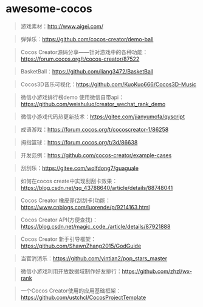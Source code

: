 # awesome-cocos
> 游戏素材：http://www.aigei.com/

> 弹弹乐：https://github.com/cocos-creator/demo-ball

> Cocos Creator源码分享——针对游戏中的各种功能：https://forum.cocos.org/t/cocos-creator/87522

> BasketBall：https://github.com/liang3472/BasketBall

> Cocos3D音乐可视化：https://github.com/KuoKuo666/Cocos3D-Music

> 微信小游戏排行榜demo 使用微信自带api：https://github.com/weishuluo/creator_wechat_rank_demo

> 微信小游戏代码热更新技术：https://gitee.com/jianyumofa/qyscript

> 成语游戏：https://forum.cocos.org/t/cocoscreator-1/86258

> 拇指篮球：https://forum.cocos.org/t/3d/86638

> 开发范例：https://github.com/cocos-creator/example-cases

> 刮刮乐：https://gitee.com/wolfdong7/guaguale

> 如何在cocos create中实现刮刮卡效果：https://blog.csdn.net/qq_43788640/article/details/88748041

> Cocos Creator 橡皮差(刮刮卡)功能：https://www.cnblogs.com/luorende/p/9214163.html

> Cocos Creator API(方便查找)：https://blog.csdn.net/magic_code_/article/details/87921888

> Cocos Creator 新手引导框架：https://github.com/ShawnZhang2015/GodGuide

> 当官消消乐：https://github.com/yintian2/pop_stars_master

> 微信小游戏利用开放数据域制作好友排行：https://github.com/zhzl/wx-rank

> 一个Cocos Creator使用的应用基础框架：https://github.com/ustchcl/CocosProjectTemplate
